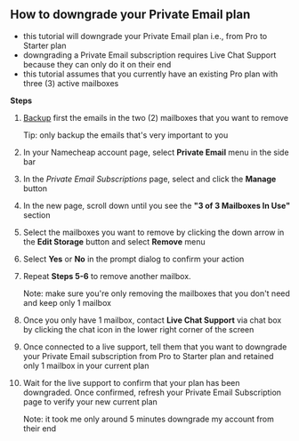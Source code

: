 How to downgrade your Private Email plan
---
- this tutorial will downgrade your Private Email plan i.e., from Pro to Starter plan
- downgrading a Private Email subscription requires Live Chat Support because they can only do it on their end
- this tutorial assumes that you currently have an existing Pro plan with three (3) active mailboxes

**Steps**

1. [Backup](https://www.namecheap.com/support/knowledgebase/article.aspx/9454/2226/how-to-back-up-and-restore-emails-in-private-email-webmail/) first the emails in the two (2) mailboxes that you want to remove

    Tip: only backup the emails that's very important to you

2. In your Namecheap account page, select **Private Email** menu in the side bar

3. In the _Private Email Subscriptions_ page, select and click the **Manage** button

4. In the new page, scroll down until you see the **"3 of 3 Mailboxes In Use"** section

5. Select the mailboxes you want to remove by clicking the down arrow in the **Edit Storage** button and select **Remove** menu

6. Select **Yes** or **No** in the prompt dialog to confirm your action

7. Repeat **Steps 5-6** to remove another mailbox.

    Note: make sure you're only removing the mailboxes that you don't need and keep only 1 mailbox

8. Once you only have 1 mailbox, contact **Live Chat Support** via chat box by clicking the chat icon in the lower right corner of the screen

9. Once connected to a live support, tell them that you want to downgrade your Private Email subscription from Pro to Starter plan and retained only 1 mailbox in your current plan

10. Wait for the live support to confirm that your plan has been downgraded. Once confirmed, refresh your Private Email Subscription page to verify your new current plan

    Note: it took me only around 5 minutes downgrade my account from their end
